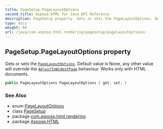 ```yaml
---
title: PageSetup.PageLayoutOptions
second_title: Aspose.HTML for Java API Reference
description: PageSetup property. Gets or sets the PageLayoutOptions. Default value is None any other value will override the AdjustToWidestPage behaviour. Works only with HTML documents
type: docs
weight: 60
url: /java/com.aspose.html.rendering/pagesetup/pagelayoutoptions/
---
```

## PageSetup.PageLayoutOptions property

Gets or sets the [`PageLayoutOptions`](../../pagelayoutoptions/). Default value is None, any other value will override the [`AdjustToWidestPage`](../adjusttowidestpage/) behaviour. Works only with HTML documents.

```java
public PageLayoutOptions PageLayoutOptions { get; set; }
```

### See Also

* enum [PageLayoutOptions](../../pagelayoutoptions/)
* class [PageSetup](../)
* package [com.aspose.html.rendering](../../pagesetup/)
* package [Aspose.HTML](../../../)
